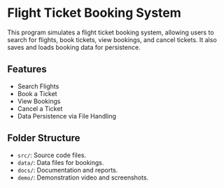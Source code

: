 # Flight Ticket Booking System
This program simulates a flight ticket booking system, allowing users to search for flights, book tickets, view bookings, and cancel tickets. It also saves and loads booking data for persistence.

## Features
- Search Flights
- Book a Ticket
- View Bookings
- Cancel a Ticket
- Data Persistence via File Handling

## Folder Structure
- `src/`: Source code files.
- `data/`: Data files for bookings.
- `docs/`: Documentation and reports.
- `demo/`: Demonstration video and screenshots.